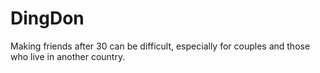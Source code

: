 # DingDon
Making friends after 30 can be difficult, especially for couples and those who live in another country.

